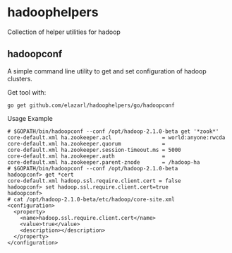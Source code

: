 hadoophelpers
=============

Collection of helper utilities for hadoop

## hadoopconf

A simple command line utility to get and set configuration of hadoop
clusters.

Get tool with:

    go get github.com/elazarl/hadoophelpers/go/hadoopconf

Usage Example

    # $GOPATH/bin/hadoopconf --conf /opt/hadoop-2.1.0-beta get '*zook*'
    core-default.xml ha.zookeeper.acl                = world:anyone:rwcda
    core-default.xml ha.zookeeper.quorum             =
    core-default.xml ha.zookeeper.session-timeout.ms = 5000
    core-default.xml ha.zookeeper.auth               =
    core-default.xml ha.zookeeper.parent-znode       = /hadoop-ha
    # $GOPATH/bin/hadoopconf --conf /opt/hadoop-2.1.0-beta
    hadoopconf> get *cert
    core-default.xml hadoop.ssl.require.client.cert = false
    hadoopconf> set hadoop.ssl.require.client.cert=true
    hadoopconf>
    # cat /opt/hadoop-2.1.0-beta/etc/hadoop/core-site.xml
    <configuration>
      <property>
        <name>hadoop.ssl.require.client.cert</name>
        <value>true</value>
        <description></description>
      </property>
    </configuration> 
